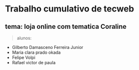 # Trabalho cumulativo de tecweb
## tema: loja online com tematica Coraline
> alunos:
- Gilberto Damasceno Ferreira Junior
- Maria clara prado okada
- Felipe Volpi
- Rafael victor de paula